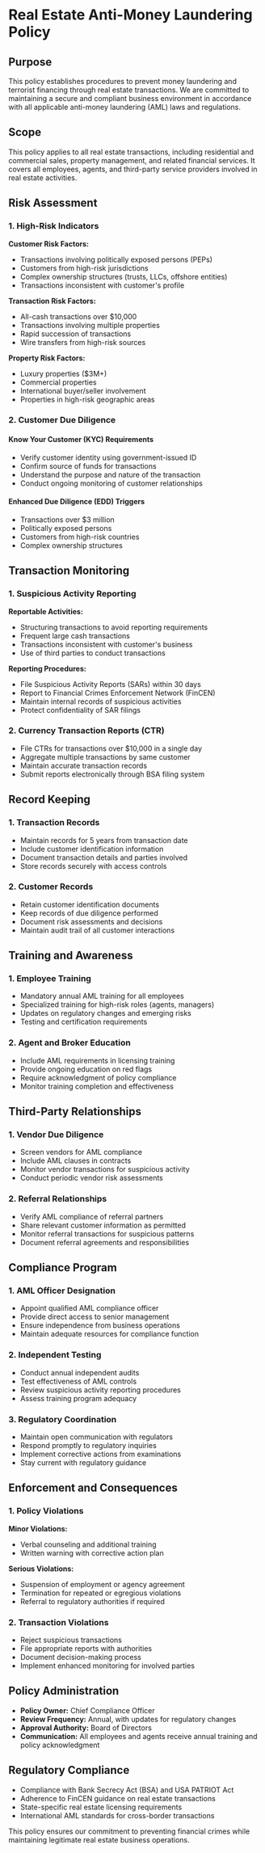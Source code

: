 # Real Estate Anti-Money Laundering Policy

## Purpose
This policy establishes procedures to prevent money laundering and terrorist financing through real estate transactions. We are committed to maintaining a secure and compliant business environment in accordance with all applicable anti-money laundering (AML) laws and regulations.

## Scope
This policy applies to all real estate transactions, including residential and commercial sales, property management, and related financial services. It covers all employees, agents, and third-party service providers involved in real estate activities.

## Risk Assessment

### 1. High-Risk Indicators
**Customer Risk Factors:**
- Transactions involving politically exposed persons (PEPs)
- Customers from high-risk jurisdictions
- Complex ownership structures (trusts, LLCs, offshore entities)
- Transactions inconsistent with customer's profile

**Transaction Risk Factors:**
- All-cash transactions over $10,000
- Transactions involving multiple properties
- Rapid succession of transactions
- Wire transfers from high-risk sources

**Property Risk Factors:**
- Luxury properties ($3M+)
- Commercial properties
- International buyer/seller involvement
- Properties in high-risk geographic areas

### 2. Customer Due Diligence

#### Know Your Customer (KYC) Requirements
- Verify customer identity using government-issued ID
- Confirm source of funds for transactions
- Understand the purpose and nature of the transaction
- Conduct ongoing monitoring of customer relationships

#### Enhanced Due Diligence (EDD) Triggers
- Transactions over $3 million
- Politically exposed persons
- Customers from high-risk countries
- Complex ownership structures

## Transaction Monitoring

### 1. Suspicious Activity Reporting
**Reportable Activities:**
- Structuring transactions to avoid reporting requirements
- Frequent large cash transactions
- Transactions inconsistent with customer's business
- Use of third parties to conduct transactions

**Reporting Procedures:**
- File Suspicious Activity Reports (SARs) within 30 days
- Report to Financial Crimes Enforcement Network (FinCEN)
- Maintain internal records of suspicious activities
- Protect confidentiality of SAR filings

### 2. Currency Transaction Reports (CTR)
- File CTRs for transactions over $10,000 in a single day
- Aggregate multiple transactions by same customer
- Maintain accurate transaction records
- Submit reports electronically through BSA filing system

## Record Keeping

### 1. Transaction Records
- Maintain records for 5 years from transaction date
- Include customer identification information
- Document transaction details and parties involved
- Store records securely with access controls

### 2. Customer Records
- Retain customer identification documents
- Keep records of due diligence performed
- Document risk assessments and decisions
- Maintain audit trail of all customer interactions

## Training and Awareness

### 1. Employee Training
- Mandatory annual AML training for all employees
- Specialized training for high-risk roles (agents, managers)
- Updates on regulatory changes and emerging risks
- Testing and certification requirements

### 2. Agent and Broker Education
- Include AML requirements in licensing training
- Provide ongoing education on red flags
- Require acknowledgment of policy compliance
- Monitor training completion and effectiveness

## Third-Party Relationships

### 1. Vendor Due Diligence
- Screen vendors for AML compliance
- Include AML clauses in contracts
- Monitor vendor transactions for suspicious activity
- Conduct periodic vendor risk assessments

### 2. Referral Relationships
- Verify AML compliance of referral partners
- Share relevant customer information as permitted
- Monitor referral transactions for suspicious patterns
- Document referral agreements and responsibilities

## Compliance Program

### 1. AML Officer Designation
- Appoint qualified AML compliance officer
- Provide direct access to senior management
- Ensure independence from business operations
- Maintain adequate resources for compliance function

### 2. Independent Testing
- Conduct annual independent audits
- Test effectiveness of AML controls
- Review suspicious activity reporting procedures
- Assess training program adequacy

### 3. Regulatory Coordination
- Maintain open communication with regulators
- Respond promptly to regulatory inquiries
- Implement corrective actions from examinations
- Stay current with regulatory guidance

## Enforcement and Consequences

### 1. Policy Violations
**Minor Violations:**
- Verbal counseling and additional training
- Written warning with corrective action plan

**Serious Violations:**
- Suspension of employment or agency agreement
- Termination for repeated or egregious violations
- Referral to regulatory authorities if required

### 2. Transaction Violations
- Reject suspicious transactions
- File appropriate reports with authorities
- Document decision-making process
- Implement enhanced monitoring for involved parties

## Policy Administration
- **Policy Owner:** Chief Compliance Officer
- **Review Frequency:** Annual, with updates for regulatory changes
- **Approval Authority:** Board of Directors
- **Communication:** All employees and agents receive annual training and policy acknowledgment

## Regulatory Compliance
- Compliance with Bank Secrecy Act (BSA) and USA PATRIOT Act
- Adherence to FinCEN guidance on real estate transactions
- State-specific real estate licensing requirements
- International AML standards for cross-border transactions

This policy ensures our commitment to preventing financial crimes while maintaining legitimate real estate business operations.
